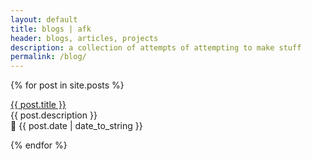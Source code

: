 ```yaml
---
layout: default
title: blogs | afk
header: blogs, articles, projects
description: a collection of attempts of attempting to make stuff
permalink: /blog/
---
```


{% for post in site.posts %}
  <p><a href="{{ post.url }}">{{ post.title }}</a><br>
  {{ post.description }}<br>
  📅 {{ post.date | date_to_string }}</p>
{% endfor %}